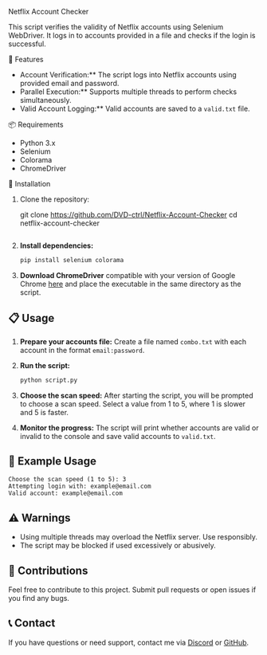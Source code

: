 
Netflix Account Checker

This script verifies the validity of Netflix accounts using Selenium WebDriver. It logs in to accounts provided in a file and checks if the login is successful.

🚀 Features

- Account Verification:** The script logs into Netflix accounts using provided email and password.
- Parallel Execution:** Supports multiple threads to perform checks simultaneously.
- Valid Account Logging:** Valid accounts are saved to a `valid.txt` file.

📦 Requirements

- Python 3.x
- Selenium
- Colorama
- ChromeDriver

🔧 Installation

1. Clone the repository:


   git clone https://github.com/DVD-ctrl/Netflix-Account-Checker
   cd netflix-account-checker
   ```

2. **Install dependencies:**

   ```bash
   pip install selenium colorama


3. **Download ChromeDriver** compatible with your version of Google Chrome [here](https://sites.google.com/a/chromium.org/chromedriver/downloads) and place the executable in the same directory as the script.

## 📋 Usage

1. **Prepare your accounts file:** Create a file named `combo.txt` with each account in the format `email:password`.

2. **Run the script:**

   ```bash
   python script.py
   ```

3. **Choose the scan speed:** After starting the script, you will be prompted to choose a scan speed. Select a value from 1 to 5, where 1 is slower and 5 is faster.

4. **Monitor the progress:** The script will print whether accounts are valid or invalid to the console and save valid accounts to `valid.txt`.

## 🔧 Example Usage

```plaintext
Choose the scan speed (1 to 5): 3
Attempting login with: example@email.com
Valid account: example@email.com
```

## ⚠️ Warnings

- Using multiple threads may overload the Netflix server. Use responsibly.
- The script may be blocked if used excessively or abusively.

## 📝 Contributions

Feel free to contribute to this project. Submit pull requests or open issues if you find any bugs.


## 📞 Contact

If you have questions or need support, contact me via [Discord](https://discord.gg/bjdY9S96M3) or [GitHub](https://github.com/DVD-ctrl).



